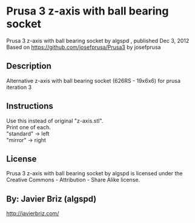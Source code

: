 Prusa 3 z-axis with ball bearing socket
===============

Prusa 3 z-axis with ball bearing socket  by algspd , published Dec 3, 2012
Based on https://github.com/josefprusa/Prusa3 by josefprusa


Description
--------
Alternative z-axis with ball bearing socket (626RS - 19x6x6) for prusa iteration 3

Instructions
--------
Use this instead of original "z-axis.stl".<br />
Print one of each.<br />
"standard" -&gt; left<br />
"mirror" -&gt; right


License
--------
Prusa 3 z-axis with ball bearing socket by algspd is licensed under the Creative Commons - Attribution - Share Alike license.  


By: Javier Briz (algspd)
--------
<http://javierbriz.com/>